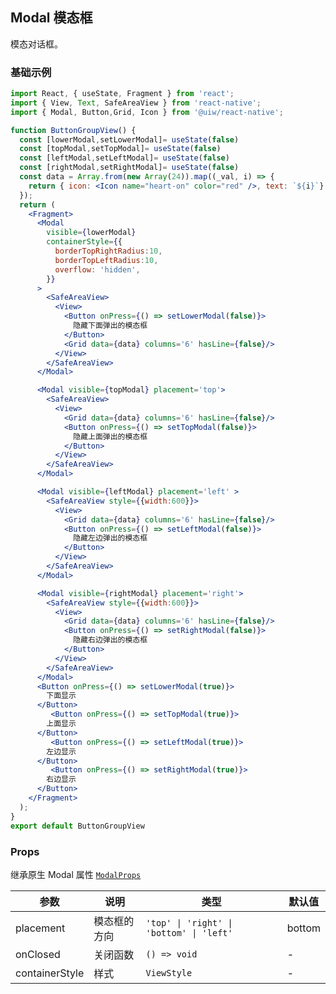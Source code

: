 Modal 模态框
---

模态对话框。

<!-- ![](https://user-images.githubusercontent.com/66067296/139399162-48bcc944-ad6d-424c-bca8-2d4e0fc1a764.gif) -->
<!--rehype:style=zoom: 33%;float: right; margin-left: 15px;-->

### 基础示例

```jsx mdx:preview&background=#bebebe29
import React, { useState, Fragment } from 'react';
import { View, Text, SafeAreaView } from 'react-native';
import { Modal, Button,Grid, Icon } from '@uiw/react-native';

function ButtonGroupView() {
  const [lowerModal,setLowerModal]= useState(false)
  const [topModal,setTopModal]= useState(false)
  const [leftModal,setLeftModal]= useState(false)
  const [rightModal,setRightModal]= useState(false)
  const data = Array.from(new Array(24)).map((_val, i) => {
    return { icon: <Icon name="heart-on" color="red" />, text: `${i}`}
  });
  return (
    <Fragment>
      <Modal 
        visible={lowerModal} 
        containerStyle={{ 
          borderTopRightRadius:10,
          borderTopLeftRadius:10,
          overflow: 'hidden',
        }}
      >
        <SafeAreaView>
          <View>
            <Button onPress={() => setLowerModal(false)}>
              隐藏下面弹出的模态框
            </Button>
            <Grid data={data} columns='6' hasLine={false}/>
          </View>
        </SafeAreaView>
      </Modal>

      <Modal visible={topModal} placement='top'>
        <SafeAreaView>
          <View>
            <Grid data={data} columns='6' hasLine={false}/>
            <Button onPress={() => setTopModal(false)}>
              隐藏上面弹出的模态框
            </Button>
          </View>
        </SafeAreaView>
      </Modal>

      <Modal visible={leftModal} placement='left' >
        <SafeAreaView style={{width:600}}>
          <View>
            <Grid data={data} columns='6' hasLine={false}/>
            <Button onPress={() => setLeftModal(false)}>
              隐藏左边弹出的模态框
            </Button>
          </View>
        </SafeAreaView>
      </Modal>

      <Modal visible={rightModal} placement='right'>
        <SafeAreaView style={{width:600}}>
          <View>
            <Grid data={data} columns='6' hasLine={false}/>
            <Button onPress={() => setRightModal(false)}>
              隐藏右边弹出的模态框
            </Button>
          </View>
        </SafeAreaView>
      </Modal>
      <Button onPress={() => setLowerModal(true)}>
        下面显示
      </Button>
         <Button onPress={() => setTopModal(true)}>
        上面显示
      </Button>
         <Button onPress={() => setLeftModal(true)}>
        左边显示
      </Button>
         <Button onPress={() => setRightModal(true)}>
        右边显示
      </Button>
    </Fragment>
  );
}
export default ButtonGroupView
```

### Props

继承原生 Modal 属性 [`ModalProps`](https://facebook.github.io/react-native/docs/modal.html#props)

| 参数 | 说明 | 类型 | 默认值 |
|------|------|-----|------|
| placement | 模态框的方向 | `'top' \| 'right' \| 'bottom' \| 'left'` | bottom |
| onClosed | 关闭函数 | `() => void` | - |
| containerStyle | 样式 | `ViewStyle` | - |


